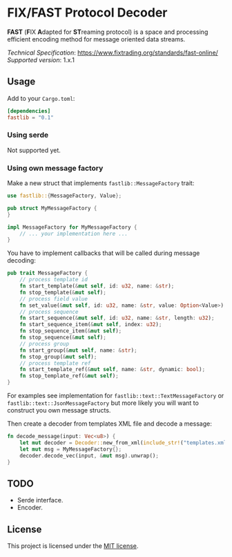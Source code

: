# FIX/FAST Protocol Decoder

**FAST** (**F**IX **A**dapted for **ST**reaming protocol) is a space and processing efficient encoding method for message oriented data streams.

_Technical Specification_: https://www.fixtrading.org/standards/fast-online/  
_Supported version_: 1.x.1


## Usage

Add to your `Cargo.toml`:

```toml
[dependencies]
fastlib = "0.1"
```

### Using serde

Not supported yet.

### Using own message factory

Make a new struct that implements `fastlib::MessageFactory` trait:

```rust
use fastlib::{MessageFactory, Value};

pub struct MyMessageFactory {
}

impl MessageFactory for MyMessageFactory {
    // ... your implementation here ...
}
```

You have to implement callbacks that will be called during message decoding:

```rust
pub trait MessageFactory {
    // process template id
    fn start_template(&mut self, id: u32, name: &str);
    fn stop_template(&mut self);
    // process field value
    fn set_value(&mut self, id: u32, name: &str, value: Option<Value>);
    // process sequence
    fn start_sequence(&mut self, id: u32, name: &str, length: u32);
    fn start_sequence_item(&mut self, index: u32);
    fn stop_sequence_item(&mut self);
    fn stop_sequence(&mut self);
    // process group
    fn start_group(&mut self, name: &str);
    fn stop_group(&mut self);
    // process template ref
    fn start_template_ref(&mut self, name: &str, dynamic: bool);
    fn stop_template_ref(&mut self);
}
```

For examples see implementation for `fastlib::text::TextMessageFactory` or `fastlib::text::JsonMessageFactory` but more likely you will want to construct you own message structs.

Then create a decoder from templates XML file and decode a message:

```rust
fn decode_message(input: Vec<u8>) {
    let mut decoder = Decoder::new_from_xml(include_str!("templates.xml")).unwrap();
    let mut msg = MyMessageFactory{};
    decoder.decode_vec(input, &mut msg).unwrap();
}
```


## TODO

- Serde interface.
- Encoder.


## License

This project is licensed under the [MIT license](LICENSE-MIT).
